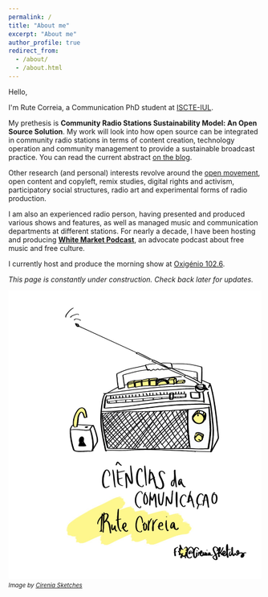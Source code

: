 ```yaml
---
permalink: /
title: "About me"
excerpt: "About me"
author_profile: true
redirect_from:
  - /about/
  - /about.html
---
```


Hello,

I'm Rute Correia, a Communication PhD student at [ISCTE-IUL](https://iscte-iul.pt/).

My prethesis is **Community Radio Stations Sustainability Model: An Open Source Solution**. My work will look into how open source can be integrated in community radio stations in terms of content creation, technology operation and community management to provide a sustainable broadcast practice. You can read the current abstract [on the blog](/posts/2018-10-18-blog-post-3.md).

Other research (and personal) interests revolve around the [open movement](http://opendatahandbook.org/glossary/en/terms/open-movement/), open content and copyleft, remix studies, digital rights and activism, participatory social structures, radio art and experimental forms of radio production.

I am also an experienced radio person, having presented and produced various shows and features, as well as managed music and communication departments at different stations. For nearly a decade, I have been hosting and producing **[White Market Podcast](https://www.whitemarketpodcast.eu/)**, an advocate podcast about free music and free culture.

I currently host and produce the morning show at [Oxigénio 102.6](http://oxigenio.fm/).

*This page is constantly under construction. Check back later for updates.*

![img_of_radio_by_Cirenia](/images/pubhd_oct_rute.jpg)
*<small>Image by [Cirenia Sketches](https://twitter.com/CireniaSketches)</small>*
